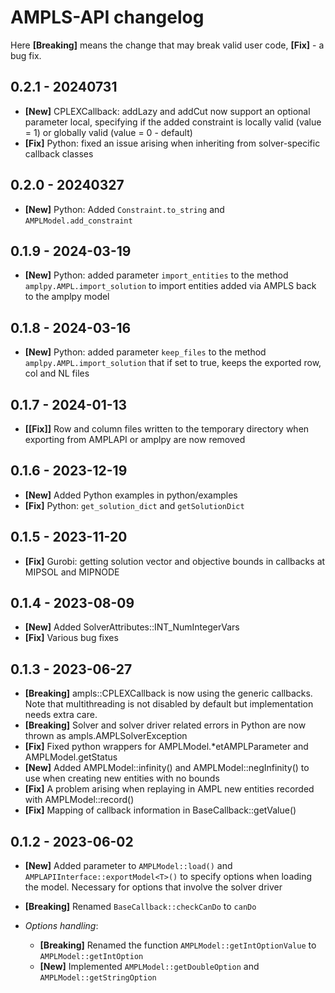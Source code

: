 # AMPLS-API changelog

Here **[Breaking]** means the change that may break valid user code, **[Fix]** - a bug fix.

## 0.2.1 - 20240731
* **[New]** CPLEXCallback: addLazy and addCut now support an optional parameter local, specifying
            if the added constraint is locally valid (value = 1) or globally valid (value = 0 - default)
* **[Fix]** Python: fixed an issue arising when inheriting from solver-specific callback classes

## 0.2.0 - 20240327
* **[New]** Python: Added `Constraint.to_string` and `AMPLModel.add_constraint`


## 0.1.9 - 2024-03-19
* **[New]** Python: added parameter `import_entities` to the method `amplpy.AMPL.import_solution` to 
            import entities added via AMPLS back to the amplpy model
  
## 0.1.8 - 2024-03-16
* **[New]** Python: added parameter `keep_files` to the method `amplpy.AMPL.import_solution` that
            if set to true, keeps the exported row, col and NL files 
  
## 0.1.7 - 2024-01-13

* **[[Fix]]** Row and column files written to the temporary directory when exporting from AMPLAPI 
            or amplpy are now removed
            
## 0.1.6 - 2023-12-19

* **[New]** Added Python examples in python/examples
* **[Fix]** Python: `get_solution_dict` and `getSolutionDict`

## 0.1.5 - 2023-11-20

* **[Fix]** Gurobi: getting solution vector and objective bounds in callbacks at MIPSOL and MIPNODE

## 0.1.4 - 2023-08-09

* **[New]** Added SolverAttributes::INT_NumIntegerVars
* **[Fix]** Various bug fixes

## 0.1.3 - 2023-06-27

* **[Breaking]** ampls::CPLEXCallback is now using the generic callbacks. Note that multithreading 
  is not disabled by default but implementation needs extra care. 
* **[Breaking]** Solver and solver driver related errors in Python are now thrown as ampls.AMPLSolverException
* **[Fix]** Fixed python wrappers for AMPLModel.*etAMPLParameter and AMPLModel.getStatus
* **[New]** Added AMPLModel::infinity() and AMPLModel::negInfinity() to use when creating new entities
  with no bounds
* **[Fix]** A problem arising when replaying in AMPL new entities recorded with AMPLModel::record()
* **[Fix]** Mapping of callback information in BaseCallback::getValue()

## 0.1.2 - 2023-06-02

* **[New]** Added parameter to `AMPLModel::load()` and `AMPLAPIInterface::exportModel<T>()`
  to specify options when loading the model. Necessary for options that involve the solver 
  driver 
* **[Breaking]** Renamed `BaseCallback::checkCanDo` to `canDo`
* *Options handling*: 
  
  * **[Breaking]** Renamed the function `AMPLModel::getIntOptionValue` to `AMPLModel::getIntOption`
  * **[New]** Implemented `AMPLModel::getDoubleOption` and `AMPLModel::getStringOption`




